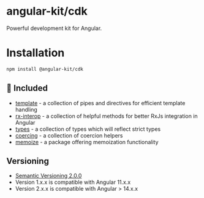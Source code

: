# angular-kit/cdk

Powerful development kit for Angular.

# Installation

```bash
npm install @angular-kit/cdk
```

## 🔋 Included

- [template](./template/README.md) - a collection of pipes and directives for efficient template handling
- [rx-interop](./rx-interop/README.md) - a collection of helpful methods for better RxJs integration in Angular
- [types](./types/README.md) - a collection of types which will reflect strict types
- [coercing](./coercing/README.md) - a collection of coercion helpers
- [memoize](./memoize/README.md) - a package offering memoization functionality


## Versioning
* [Semantic Versioning 2.0.0](http://semver.org/)
* Version 1.x.x is compatible with Angular 11.x.x
* Version 2.x.x is compatible with Angular > 14.x.x

